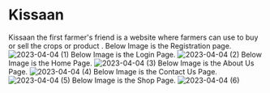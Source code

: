 # Kissaan
Kissaan the first farmer's friend is a website where farmers can use to buy or sell the crops or product .
Below Image is the Registration page.
![2023-04-04 (1)](https://user-images.githubusercontent.com/116703010/229863054-b32921c3-6529-4ab7-a45a-cbe3d72ed079.png)
Below Image is the Login Page.
![2023-04-04 (2)](https://user-images.githubusercontent.com/116703010/229863071-eb25994e-f021-46db-b7df-b0cf977948c8.png)
Below Image is the Home Page.
![2023-04-04 (3)](https://user-images.githubusercontent.com/116703010/229863081-62b5d55d-d3a3-44aa-813c-318316f81b1b.png)
Below Image is the About Us Page.
![2023-04-04 (4)](https://user-images.githubusercontent.com/116703010/229863093-3770efa8-acac-4c36-8c15-cc7f3e7f5c76.png)
Below Image is the Contact Us Page.
![2023-04-04 (5)](https://user-images.githubusercontent.com/116703010/229863104-fff40cfd-1ede-4d32-b359-ef86a2827551.png)
Below Image is the Shop Page.
![2023-04-04 (6)](https://user-images.githubusercontent.com/116703010/229863111-5171a17a-3198-4ff0-88e5-e7d219885145.png)
